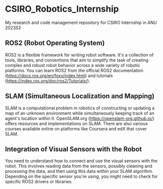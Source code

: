# CSIRO_Robotics_Internship
My research and code management repository for CSIRO Internship in ANU 2023S2

## ROS2 (Robot Operating System)
ROS2 is a flexible framework for writing robot software. It's a collection of tools, libraries, and conventions that aim to simplify the task of creating complex and robust robot behavior across a wide variety of robotic platforms. You can learn ROS2 from the official ROS2 documentation (https://docs.ros.org/en/foxy/index.html) and tutorials (https://index.ros.org/doc/ros2/Tutorials/).

## SLAM (Simultaneous Localization and Mapping)
SLAM is a computational problem in robotics of constructing or updating a map of an unknown environment while simultaneously keeping track of an agent's location within it. OpenSLAM.org (https://openslam-org.github.io/) offers resources and implementations on SLAM. There are also various courses available online on platforms like Coursera and edX that cover SLAM.

## Integration of Visual Sensors with the Robot
You need to understand how to connect and use the visual sensors with the robot. This involves reading data from the sensors, possibly cleaning and processing the data, and then using this data within your SLAM algorithm. Depending on the specific sensor you're using, you might need to check for specific ROS2 drivers or libraries.
